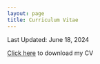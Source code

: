 ```yaml
---
layout: page
title: Curriculum Vitae
---
```


Last Updated: June 18, 2024

[Click here](https://github.com/kcsadow/website/blob/ed094632bbaecc13f085eafc84f9775e0d8c8818/public/CV_Sadowski.pdf)  to download my CV

